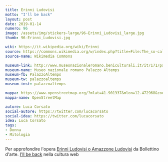 ```yaml
---
title: Erinni Ludovisi
motto: "I'll be back"
layout: post
date: 2019-01-14
numero: 96
image: /assets/img/stickers-large/96-Erinni_Ludovisi_large.jpg
thumb: 96-Erinni_Ludovisi.jpg

wiki: https://it.wikipedia.org/wiki/Erinni
source: https://commons.wikimedia.org/w/index.php?title=File:The_so-called_Ludovisi_Fury,_the_head_was_probably_part_of_a_large_high-relief_believed_to_be_a_2nd_century_AD_Roman_copy_of_a_Hellenistic_work,_perharps_a_wounded_Amazon,_Palazzo_Altemps,_Rome_(31992505153).jpg&oldid=333639904&uselang=it
source-name: Wikimedia Commons

museum-link: http://www.museonazionaleromano.beniculturali.it/it/171/palazzo-altemps
museum-name: Museo nazionale romano Palazzo Altemps
museum-fb: PalazzoAltemps
museum-tw: palazzoaltemps
museum-inst: palazzoaltemps

mappa: https://www.openstreetmap.org/?mlat=41.901337&mlon=12.472968&zoom=15#map=15/41.9013/12.4730
mappa-name: OpenStreetMap

autore: Luca Corsato
social-autore: https://twitter.com/lucacorsato
social-idea: https://twitter.com/lucacorsato
idea: Luca Corsato
tags:
- Donna
- Mitologia
---
```


Per approfondire l'opera [Erinni Ludovisi o Amazzone Ludovisi](http://www.bollettinodarte.beniculturali.it/opencms/multimedia/BollettinoArteIt/documents/1437398766986_03_-_S._Ferri.pdf) da Bollettino d'arte. [I'll be back](https://en.wikipedia.org/wiki/I%27ll_be_back) nella cultura web
